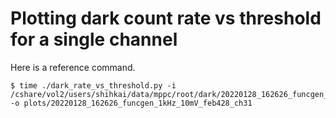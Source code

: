 # Plotting dark count rate vs threshold for a single channel
Here is a reference command.
```
$ time ./dark_rate_vs_threshold.py -i /cshare/vol2/users/shihkai/data/mppc/root/dark/20220128_162626_funcgen_1kHz_10mV_feb428_ch31/20220128_*_ch31_thr*.root -o plots/20220128_162626_funcgen_1kHz_10mV_feb428_ch31
```